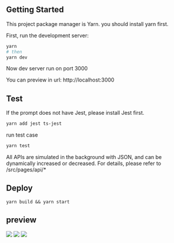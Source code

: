 ## Getting Started

This project package manager is Yarn. you should install yarn first.

First, run the development server:

```bash
yarn
# then
yarn dev
```

Now dev server run on port 3000

You can preview in url: http://localhost:3000

## Test

If the prompt does not have Jest, please install Jest first.

```bash
yarn add jest ts-jest
```

run test case

```bash
yarn test
```

All APIs are simulated in the background with JSON, and can be dynamically increased or decreased. For details, please refer to /src/pages/api/\*

## Deploy

```
yarn build && yarn start
```

## preview

![](https://github.com/shawerestart/todo-list/blob/main/public/screenshot/sceenshot_20240509185156.png?token=GHSAT0AAAAAACSCD4CPHG6UVLGYCKKXXRXMZR4VUEQ)
![](https://github.com/shawerestart/todo-list/blob/main/public/screenshot/screenshot_20240509185232.png?token=GHSAT0AAAAAACSCD4CPHG6UVLGYCKKXXRXMZR4VUEQ)
![](https://github.com/shawerestart/todo-list/blob/main/public/screenshot/screenshot_20240509185346.png?token=GHSAT0AAAAAACSCD4CPHG6UVLGYCKKXXRXMZR4VUEQ)
